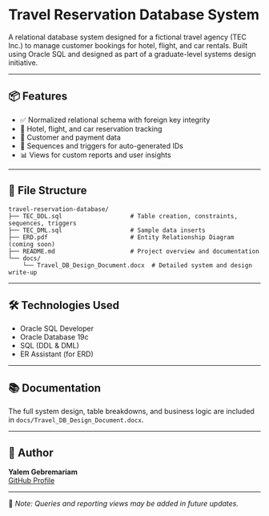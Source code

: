 # Travel Reservation Database System

A relational database system designed for a fictional travel agency (TEC Inc.) to manage customer bookings for hotel, flight, and car rentals. Built using Oracle SQL and designed as part of a graduate-level systems design initiative.

---

## 📦 Features

- ✅ Normalized relational schema with foreign key integrity
- 🏨 Hotel, flight, and car reservation tracking
- 👥 Customer and payment data
- 🔄 Sequences and triggers for auto-generated IDs
- 📊 Views for custom reports and user insights

---

## 📁 File Structure

```
travel-reservation-database/
├── TEC_DDL.sql                   # Table creation, constraints, sequences, triggers
├── TEC_DML.sql                   # Sample data inserts
├── ERD.pdf                       # Entity Relationship Diagram (coming soon)
├── README.md                     # Project overview and documentation
└── docs/
    └── Travel_DB_Design_Document.docx  # Detailed system and design write-up
```

---

## 🛠 Technologies Used

- Oracle SQL Developer
- Oracle Database 19c
- SQL (DDL & DML)
- ER Assistant (for ERD)

---

## 📚 Documentation

The full system design, table breakdowns, and business logic are included in `docs/Travel_DB_Design_Document.docx`.

---

## 👤 Author

**Yalem Gebremariam**  
[GitHub Profile](https://github.com/Yalemgy)

---

📌 *Note: Queries and reporting views may be added in future updates.*
